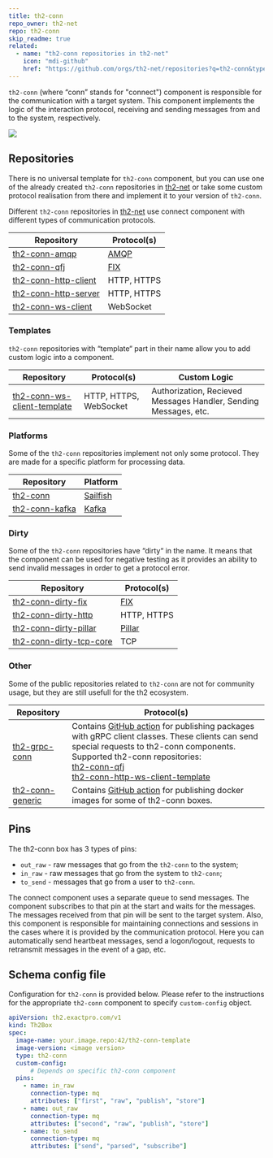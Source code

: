 ```yaml
---
title: th2-conn
repo_owner: th2-net
repo: th2-conn
skip_readme: true
related:
  - name: "th2-conn repositories in th2-net"
    icon: "mdi-github"
    href: "https://github.com/orgs/th2-net/repositories?q=th2-conn&type=all&language=&sort="
---
```


`th2-conn` (where “conn” stands for "connect") component is responsible for the communication with a target system. This component implements the logic of the interaction protocol, receiving and sending messages from and to the system, respectively.

<!--more-->

![](/img/boxes/exactpro/th2-conn/th2-conn.png)

## Repositories

<notice info>

There is no universal template for `th2-conn` component, but you can use one of the already created `th2-conn` repositories in [th2-net](https://github.com/th2-net) or take some custom protocol realisation from there and implement it to your version of `th2-conn`.

</notice>

Different `th2-conn` repositories in [th2-net](https://github.com/th2-net) use connect component with different types of communication protocols.

|Repository|Protocol(s)|
|----------|-----------|
|[th2-conn-amqp](https://github.com/th2-net/th2-conn-amqp)|[AMQP](https://www.amqp.org/)|
|[th2-conn-qfj](https://github.com/th2-net/th2-conn-qfj)|[FIX](https://www.fixtrading.org/what-is-fix/)|
|[th2-conn-http-client](https://github.com/th2-net/th2-conn-http-client)|HTTP, HTTPS|
|[th2-conn-http-server](https://github.com/th2-net/th2-conn-http-server)|HTTP, HTTPS|
|[th2-conn-ws-client](https://github.com/th2-net/th2-conn-ws-client)|WebSocket|

### Templates

`th2-conn` repositories with “template“ part in their name allow you to add custom logic into a component. 

|Repository|Protocol(s)|Custom Logic|
|----------|-----------|------------|
|[th2-conn-ws-client-template](https://github.com/th2-net/th2-conn-http-ws-client-template)|HTTP, HTTPS, WebSocket|Authorization, Recieved Messages Handler, Sending Messages, etc.|

### Platforms

Some of the `th2-conn` repositories implement not only some protocol. They are made for a specific platform for processing data.

|Repository|Platform|
|----------|--------|
|[th2-conn](https://github.com/th2-net/th2-conn)|[Sailfish](https://github.com/Exactpro/sailfish-core)|
|[th2-conn-kafka](https://github.com/th2-net/th2-conn-kafka)|[Kafka](https://kafka.apache.org/)|

### Dirty

Some of the `th2-conn` repositories have “dirty“ in the name. It means that the component can be used for negative testing as it provides an ability to send invalid messages in order to get a protocol error.

|Repository|Protocol(s)|
|----------|-----------|
|[th2-conn-dirty-fix](https://github.com/th2-net/th2-conn-dirty-fix)|[FIX](https://www.fixtrading.org/what-is-fix/)|
|[th2-conn-dirty-http](https://github.com/th2-net/th2-conn-dirty-http)|	HTTP, HTTPS|
|[th2-conn-dirty-pillar](https://github.com/th2-net/th2-conn-dirty-pillar) |[Pillar](https://pillarprotocol.com/)|
|[th2-conn-dirty-tcp-core](https://github.com/th2-net/th2-conn-dirty-tcp-core) |TCP|

### Other

Some of the public repositories related to `th2-conn` are not for community usage, but they are still usefull for the th2 ecosystem.

|Repository|Protocol(s)|
|----------|-----------|
|[th2-grpc-conn](https://github.com/th2-net/th2-grpc-conn)|Contains [GitHub action](https://github.com/features/actions) for publishing packages with gRPC client classes. These clients can send special requests to th2-conn components. <br> Supported th2-conn repositories: <br> [th2-conn-qfj](https://github.com/th2-net/th2-conn-qfj) <br> [th2-conn-http-ws-client-template](https://github.com/th2-net/th2-conn-http-ws-client-template) |
|[th2-conn-generic](https://github.com/th2-net/th2-conn-generic)|	Contains [GitHub action](https://github.com/features/actions) for publishing docker images for some of th2-conn boxes.|

## Pins

The th2-conn box has 3 types of pins:

- `out_raw` - raw messages that go from the `th2-conn` to the system;
- `in_raw` - raw messages that go from the system to `th2-conn`;
- `to_send` - messages that go from a user to `th2-conn`.

The connect component uses a separate queue to send messages. The component subscribes to that pin at the start and waits for the messages. The messages received from that pin will be sent to the target system. Also, this component is responsible for maintaining connections and sessions in the cases where it is provided by the communication protocol. Here you can automatically send heartbeat messages, send a logon/logout, requests to retransmit messages in the event of a gap, etc.

## Schema config file

Configuration for `th2-conn` is provided below. Please refer to the instructions for the appropriate `th2-conn` component to specify `custom-config` object.

```yaml
apiVersion: th2.exactpro.com/v1
kind: Th2Box
spec:
  image-name: your.image.repo:42/th2-conn-template
  image-version: <image version>
  type: th2-conn
  custom-config:
      # Depends on specific th2-conn component
  pins:
    - name: in_raw
      connection-type: mq
      attributes: ["first", "raw", "publish", "store"]
    - name: out_raw
      connection-type: mq
      attributes: ["second", "raw", "publish", "store"]
    - name: to_send
      connection-type: mq
      attributes: ["send", "parsed", "subscribe"]
```
